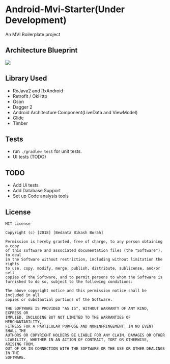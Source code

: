 # Android-Mvi-Starter(Under Development)
An MVI Boilerplate project 

## Architecture Blueprint

![](https://cdn-images-1.medium.com/max/2000/1*aaQHbAxvLB1NyEGtgJEJ_w.jpeg)

## Library Used
* RxJava2 and RxAndroid
* Retrofit / OkHttp
* Gson
* Dagger 2
* Android Architecture Component(LiveData and ViewModel)
* Glide
* Timber

## Tests
* run `./gradlew test` for unit tests.
* UI tests (TODO)


## TODO
* Add Ui tests
* Add Database Support
* Set up Code analysis tools

## License

```
MIT License

Copyright (c) [2018] [Bedanta Bikash Borah]

Permission is hereby granted, free of charge, to any person obtaining a copy
of this software and associated documentation files (the "Software"), to deal
in the Software without restriction, including without limitation the rights
to use, copy, modify, merge, publish, distribute, sublicense, and/or sell
copies of the Software, and to permit persons to whom the Software is
furnished to do so, subject to the following conditions:

The above copyright notice and this permission notice shall be included in all
copies or substantial portions of the Software.

THE SOFTWARE IS PROVIDED "AS IS", WITHOUT WARRANTY OF ANY KIND, EXPRESS OR
IMPLIED, INCLUDING BUT NOT LIMITED TO THE WARRANTIES OF MERCHANTABILITY,
FITNESS FOR A PARTICULAR PURPOSE AND NONINFRINGEMENT. IN NO EVENT SHALL THE
AUTHORS OR COPYRIGHT HOLDERS BE LIABLE FOR ANY CLAIM, DAMAGES OR OTHER
LIABILITY, WHETHER IN AN ACTION OF CONTRACT, TORT OR OTHERWISE, ARISING FROM,
OUT OF OR IN CONNECTION WITH THE SOFTWARE OR THE USE OR OTHER DEALINGS IN THE
SOFTWARE.

